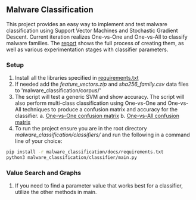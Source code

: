 ## Malware Classification
This project provides an easy way to implement and test malware classification using Support Vector Machines and Stochastic Gradient Descent.
Current iteration realizes One-vs-One and One-vs-All to classify malware families.
The [report](malware_classification/docs/report.pdf) shows the full process of creating them, as well as various experimentation stages with classifier parameters.

### Setup
1. Install all the libraries specified in [requirements.txt](malware_classification/docs/requirements.txt)
2. If needed add the _feature\_vectors.zip_ and _sha256\_family.csv_ data files to 'malware_classification/corpus/'
3. The script will test a generic SVM and show accuracy. The script will also perform multi-class classification using One-vs-One and One-vs-All techniques to produce a confusion matrix and accuracy for the classifier.
    a. [One-vs-One confusion matrix](malware_classification/graphs/confusion_matrix_One-vs-One.png)
    b. [One-vs-All confusion matrix](malware_classification/graphs/confusion_matrix_One-vs-All.png)
4. To run the project ensure you are in the root directory _malware\_classification/classifiers/_ and run the following in a command line of your choice: 

```sh
pip install -r malware_classification/docs/requirements.txt
python3 malware_classification/classifier/main.py
```

### Value Search and Graphs
1. If you need to find a parameter value that works best for a classifier, utilize the other methods in main. 
